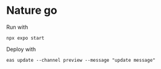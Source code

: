 # Nature go

Run with

```npx expo start```

Deploy with

```eas update --channel preview --message "update message"```
